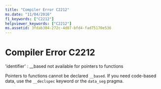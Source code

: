 ```yaml
---
title: "Compiler Error C2212"
ms.date: "11/04/2016"
f1_keywords: ["C2212"]
helpviewer_keywords: ["C2212"]
ms.assetid: 3fdab304-272c-4d07-bfd4-fad75170e536
---
```

# Compiler Error C2212

'identifier' : __based not available for pointers to functions

Pointers to functions cannot be declared `__based`. If you need code-based data, use the `__declspec` keyword or the `data_seg` pragma.
